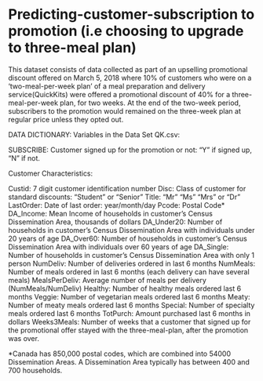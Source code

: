 # Predicting-customer-subscription to promotion (i.e choosing to upgrade to three-meal plan)
This dataset consists of data collected as part of an upselling promotional discount offered on March 5, 2018 where 10% of customers who were on a ‘two-meal-per-week plan’ of a meal preparation and delivery service(QuickKits) were offered a promotional discount of 40% for a three-meal-per-week plan, for two weeks. At the end of the two-week period, subscribers to the promotion would remained on the three-week plan at regular price unless they opted out.   


DATA DICTIONARY:  Variables in the Data Set QK.csv:

SUBSCRIBE: Customer signed up for the promotion or not: “Y” if signed up, “N” if not.

Customer Characteristics:

Custid: 7 digit customer identification number
Disc: Class of customer for standard discounts: “Student” or “Senior” 
Title: “Mr”  “Ms”  “Mrs”  or “Dr”
LastOrder:  Date of last order:  year/month/day 
Pcode:  Postal Code*
DA_Income:  Mean Income of households in customer’s Census Dissemination Area, thousands of dollars
DA_Under20:   Number of households in customer’s Census Dissemination Area with individuals under 20 years of age
DA_Over60:  Number of households in customer’s Census Dissemination Area with individuals over 60 years of age
DA_Single:  Number of households in customer’s Census Dissemination Area with only 1 person
NumDeliv: Number of deliveries ordered in last 6 months
NumMeals: Number of meals ordered in last 6 months (each delivery can have several meals)
MealsPerDeliv:  Average number of meals per delivery (NumMeals/NumDeliv)
Healthy: Number of healthy meals ordered last 6 months
Veggie: Number of vegetarian meals ordered last 6 months
Meaty: Number of meaty meals ordered last 6 months
Special: Number of specialty meals ordered last 6 months
TotPurch:  Amount purchased last 6 months in dollars
Weeks3Meals: Number of weeks that a customer that signed up for the promotional offer stayed with the three-meal-plan, after the promotion was over.

*Canada has 850,000 postal codes, which are combined into 54000 Dissemination Areas. A Dissemination Area typically has between 400 and 700 households. 

